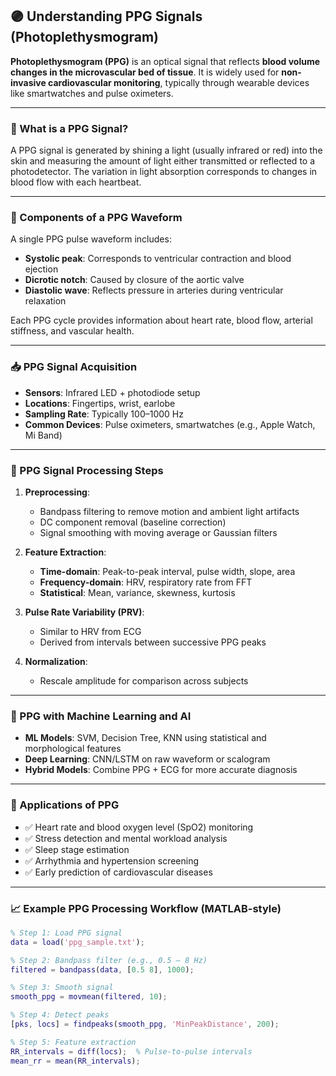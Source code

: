 ## 🟣 Understanding PPG Signals (Photoplethysmogram)

**Photoplethysmogram (PPG)** is an optical signal that reflects **blood volume changes in the microvascular bed of tissue**. It is widely used for **non-invasive cardiovascular monitoring**, typically through wearable devices like smartwatches and pulse oximeters.

---

### 🌟 What is a PPG Signal?

A PPG signal is generated by shining a light (usually infrared or red) into the skin and measuring the amount of light either transmitted or reflected to a photodetector. The variation in light absorption corresponds to changes in blood flow with each heartbeat.

---

### 🧠 Components of a PPG Waveform

A single PPG pulse waveform includes:
- **Systolic peak**: Corresponds to ventricular contraction and blood ejection
- **Dicrotic notch**: Caused by closure of the aortic valve
- **Diastolic wave**: Reflects pressure in arteries during ventricular relaxation

Each PPG cycle provides information about heart rate, blood flow, arterial stiffness, and vascular health.

---

### 📥 PPG Signal Acquisition

- **Sensors**: Infrared LED + photodiode setup
- **Locations**: Fingertips, wrist, earlobe
- **Sampling Rate**: Typically 100–1000 Hz
- **Common Devices**: Pulse oximeters, smartwatches (e.g., Apple Watch, Mi Band)

---

### 🧪 PPG Signal Processing Steps

1. **Preprocessing**:
   - Bandpass filtering to remove motion and ambient light artifacts
   - DC component removal (baseline correction)
   - Signal smoothing with moving average or Gaussian filters

2. **Feature Extraction**:
   - **Time-domain**: Peak-to-peak interval, pulse width, slope, area
   - **Frequency-domain**: HRV, respiratory rate from FFT
   - **Statistical**: Mean, variance, skewness, kurtosis

3. **Pulse Rate Variability (PRV)**:
   - Similar to HRV from ECG
   - Derived from intervals between successive PPG peaks

4. **Normalization**:
   - Rescale amplitude for comparison across subjects

---

### 🧠 PPG with Machine Learning and AI

- **ML Models**: SVM, Decision Tree, KNN using statistical and morphological features
- **Deep Learning**: CNN/LSTM on raw waveform or scalogram
- **Hybrid Models**: Combine PPG + ECG for more accurate diagnosis

---

### 🔬 Applications of PPG

- ✅ Heart rate and blood oxygen level (SpO2) monitoring  
- ✅ Stress detection and mental workload analysis  
- ✅ Sleep stage estimation  
- ✅ Arrhythmia and hypertension screening  
- ✅ Early prediction of cardiovascular diseases  

---

### 📈 Example PPG Processing Workflow (MATLAB-style)

```matlab
% Step 1: Load PPG signal
data = load('ppg_sample.txt');

% Step 2: Bandpass filter (e.g., 0.5 – 8 Hz)
filtered = bandpass(data, [0.5 8], 1000);

% Step 3: Smooth signal
smooth_ppg = movmean(filtered, 10);

% Step 4: Detect peaks
[pks, locs] = findpeaks(smooth_ppg, 'MinPeakDistance', 200);

% Step 5: Feature extraction
RR_intervals = diff(locs);  % Pulse-to-pulse intervals
mean_rr = mean(RR_intervals);
```

